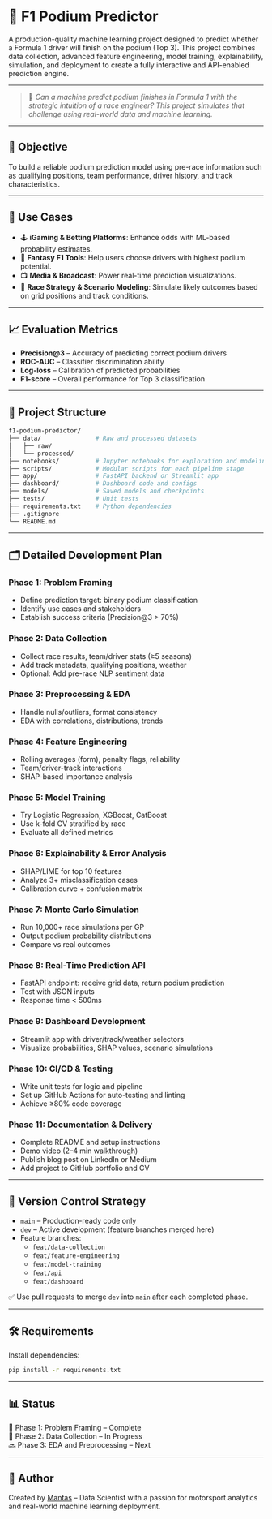 # 🏁 F1 Podium Predictor

A production-quality machine learning project designed to predict whether a Formula 1 driver will finish on the podium (Top 3). This project combines data collection, advanced feature engineering, model training, explainability, simulation, and deployment to create a fully interactive and API-enabled prediction engine.

---
> 🧠 *Can a machine predict podium finishes in Formula 1 with the strategic intuition of a race engineer? This project simulates that challenge using real-world data and machine learning.*
---
## 🎯 Objective

To build a reliable podium prediction model using pre-race information such as qualifying positions, team performance, driver history, and track characteristics.

---

## 💼 Use Cases

- 🕹️ **iGaming & Betting Platforms**: Enhance odds with ML-based probability estimates.
- 🧮 **Fantasy F1 Tools**: Help users choose drivers with highest podium potential.
- 📺 **Media & Broadcast**: Power real-time prediction visualizations.
- 🧠 **Race Strategy & Scenario Modeling**: Simulate likely outcomes based on grid positions and track conditions.

---

## 📈 Evaluation Metrics

- **Precision@3** – Accuracy of predicting correct podium drivers
- **ROC-AUC** – Classifier discrimination ability
- **Log-loss** – Calibration of predicted probabilities
- **F1-score** – Overall performance for Top 3 classification

---

## 📁 Project Structure

```bash
f1-podium-predictor/
├── data/               # Raw and processed datasets
│   ├── raw/
│   └── processed/
├── notebooks/          # Jupyter notebooks for exploration and modeling
├── scripts/            # Modular scripts for each pipeline stage
├── app/                # FastAPI backend or Streamlit app
├── dashboard/          # Dashboard code and configs
├── models/             # Saved models and checkpoints
├── tests/              # Unit tests
├── requirements.txt    # Python dependencies
├── .gitignore
└── README.md
```

---

## 🗂️ Detailed Development Plan

### Phase 1: Problem Framing
- Define prediction target: binary podium classification
- Identify use cases and stakeholders
- Establish success criteria (Precision@3 > 70%)

### Phase 2: Data Collection
- Collect race results, team/driver stats (≥5 seasons)
- Add track metadata, qualifying positions, weather
- Optional: Add pre-race NLP sentiment data

### Phase 3: Preprocessing & EDA
- Handle nulls/outliers, format consistency
- EDA with correlations, distributions, trends

### Phase 4: Feature Engineering
- Rolling averages (form), penalty flags, reliability
- Team/driver-track interactions
- SHAP-based importance analysis

### Phase 5: Model Training
- Try Logistic Regression, XGBoost, CatBoost
- Use k-fold CV stratified by race
- Evaluate all defined metrics

### Phase 6: Explainability & Error Analysis
- SHAP/LIME for top 10 features
- Analyze 3+ misclassification cases
- Calibration curve + confusion matrix

### Phase 7: Monte Carlo Simulation
- Run 10,000+ race simulations per GP
- Output podium probability distributions
- Compare vs real outcomes

### Phase 8: Real-Time Prediction API
- FastAPI endpoint: receive grid data, return podium prediction
- Test with JSON inputs
- Response time < 500ms

### Phase 9: Dashboard Development
- Streamlit app with driver/track/weather selectors
- Visualize probabilities, SHAP values, scenario simulations

### Phase 10: CI/CD & Testing
- Write unit tests for logic and pipeline
- Set up GitHub Actions for auto-testing and linting
- Achieve ≥80% code coverage

### Phase 11: Documentation & Delivery
- Complete README and setup instructions
- Demo video (2–4 min walkthrough)
- Publish blog post on LinkedIn or Medium
- Add project to GitHub portfolio and CV

---

## 📌 Version Control Strategy

- `main` – Production-ready code only
- `dev` – Active development (feature branches merged here)
- Feature branches:
  - `feat/data-collection`
  - `feat/feature-engineering`
  - `feat/model-training`
  - `feat/api`
  - `feat/dashboard`

✅ Use pull requests to merge `dev` into `main` after each completed phase.

---

## 🛠️ Requirements

Install dependencies:
```bash
pip install -r requirements.txt
```

---

## 📊 Status

🚧 Phase 1: Problem Framing – Complete  
🚧 Phase 2: Data Collection – In Progress  
🔜 Phase 3: EDA and Preprocessing – Next

---

## 👤 Author

Created by [Mantas](https://github.com/mantas123456) – Data Scientist with a passion for motorsport analytics and real-world machine learning deployment.
